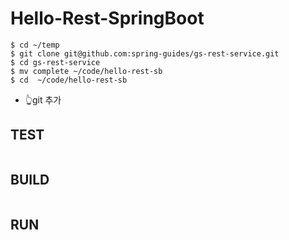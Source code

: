 # Hello-Rest-SpringBoot
```
$ cd ~/temp
$ git clone git@github.com:spring-guides/gs-rest-service.git
$ cd gs-rest-service
$ mv complete ~/code/hello-rest-sb
$ cd  ~/code/hello-rest-sb
```
- 👆git 추가
## TEST
```
```
## BUILD
```
```
## RUN
```
```
